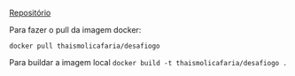 [Repositório](https://hub.docker.com/r/thaismolicafaria/desafiogo)

Para fazer o pull da imagem docker:

`docker pull thaismolicafaria/desafiogo`

Para buildar a imagem local
` docker build -t thaismolicafaria/desafiogo . `